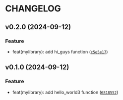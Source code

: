 # CHANGELOG

## v0.2.0 (2024-09-12)

### Feature

* feat(mylibrary): add hi_guys function ([`c5e5e17`](https://github.com/EnzoVCode/mylibrary/commit/c5e5e17bb1f452edf15b279262efa59e1bed9c28))

## v0.1.0 (2024-09-12)

### Feature

* feat(mylibrary): add hello_world3 function ([`6818552`](https://github.com/EnzoVCode/mylibrary/commit/68185525b5aae1ecb1c715aeff0e10972ff0a1b2))
